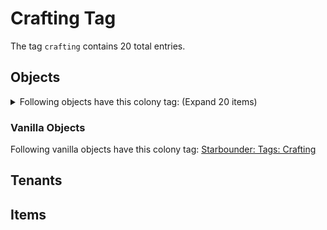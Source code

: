 # Crafting Tag

The tag `crafting` contains 20 total entries.

## Objects

<details markdown="1"><summary>Following objects have this colony tag: (Expand 20 items)</summary>

- <img src="https://raw.githubusercontent.com/Ceterai/Enternia/main/objects/alta/crafting/aquarium/icon.png" alt="Alta Aquarium icon" loading="lazy" width="auto" height="16px"/> [Alta Aquarium](https://ceterai.github.io/MyEnternia/Wiki/AltaAquarium)
- <img src="https://raw.githubusercontent.com/Ceterai/Enternia/main/objects/alta/crafting/architect_station/icon.png" alt="Alta Architect Station icon" loading="lazy" width="auto" height="16px"/> [Alta Architect Station](https://ceterai.github.io/MyEnternia/Wiki/AltaArchitectStation)
- <img src="https://raw.githubusercontent.com/Ceterai/Enternia/main/objects/alta/crafting/armory/icon.png" alt="Alta Armory icon" loading="lazy" width="auto" height="16px"/> [Alta Armory](https://ceterai.github.io/MyEnternia/Wiki/AltaArmory)
- <img src="https://raw.githubusercontent.com/Ceterai/Enternia/main/objects/alta/crafting/bestiarium/icon.png" alt="Alta Bestiarium icon" loading="lazy" width="auto" height="16px"/> [Alta Bestiarium](https://ceterai.github.io/MyEnternia/Wiki/AltaBestiarium)
- <img src="https://raw.githubusercontent.com/Ceterai/Enternia/main/objects/alta/crafting/constructor/icon1.png" alt="Alta Constructor icon" loading="lazy" width="auto" height="16px"/> [Alta Constructor](https://ceterai.github.io/MyEnternia/Wiki/AltaConstructor)
- <img src="https://raw.githubusercontent.com/Ceterai/Enternia/main/objects/alta/crafting/crafting_station/icon1.png" alt="Alta Crafting Station icon" loading="lazy" width="auto" height="16px"/> [Alta Crafting Station](https://ceterai.github.io/MyEnternia/Wiki/AltaCraftingStation)
- <img src="https://raw.githubusercontent.com/Ceterai/Enternia/main/objects/alta/crafting/datacenter/icon.png" alt="Alta Datacenter icon" loading="lazy" width="auto" height="16px"/> [Alta Datacenter](https://ceterai.github.io/MyEnternia/Wiki/AltaDatacenter)
- <img src="https://raw.githubusercontent.com/Ceterai/Enternia/main/objects/alta/crafting/dendrarium/icon.png" alt="Alta Dendrarium icon" loading="lazy" width="auto" height="16px"/> [Alta Dendrarium](https://ceterai.github.io/MyEnternia/Wiki/AltaDendrarium)
- <img src="https://raw.githubusercontent.com/Ceterai/Enternia/main/objects/alta/crafting/bench/icon1.png" alt="Alta Emergency Bench icon" loading="lazy" width="auto" height="16px"/> [Alta Emergency Bench](https://ceterai.github.io/MyEnternia/Wiki/AltaEmergencyBench)
- <img src="https://raw.githubusercontent.com/Ceterai/Enternia/main/objects/alta/crafting/energy_station/icon.png" alt="Alta Energy Station icon" loading="lazy" width="auto" height="16px"/> [Alta Energy Station](https://ceterai.github.io/MyEnternia/Wiki/AltaEnergyStation)
- <img src="https://raw.githubusercontent.com/Ceterai/Enternia/main/objects/alta/crafting/insectarium/icon.png" alt="Alta Insectarium icon" loading="lazy" width="auto" height="16px"/> [Alta Insectarium](https://ceterai.github.io/MyEnternia/Wiki/AltaInsectarium)
- <img src="https://raw.githubusercontent.com/Ceterai/Enternia/main/objects/alta/crafting/ionomelter/icon.png" alt="Alta Ionomelter icon" loading="lazy" width="auto" height="16px"/> [Alta Ionomelter](https://ceterai.github.io/MyEnternia/Wiki/AltaIonomelter)
- <img src="https://raw.githubusercontent.com/Ceterai/Enternia/main/objects/alta/crafting/resque_station/icon.png" alt="Alta Resque Station icon" loading="lazy" width="auto" height="16px"/> [Alta Resque Station](https://ceterai.github.io/MyEnternia/Wiki/AltaResqueStation)
- <img src="https://raw.githubusercontent.com/Ceterai/Enternia/main/objects/alta/crafting/robocrafter/icon.png" alt="Alta Robocrafter icon" loading="lazy" width="auto" height="16px"/> [Alta Robocrafter](https://ceterai.github.io/MyEnternia/Wiki/AltaRobocrafter)
- <img src="https://raw.githubusercontent.com/Ceterai/Enternia/main/objects/alta/crafting/stellarium/icon.png" alt="Alta Stellarium icon" loading="lazy" width="auto" height="16px"/> [Alta Stellarium](https://ceterai.github.io/MyEnternia/Wiki/AltaStellarium)
- <img src="https://raw.githubusercontent.com/Ceterai/Enternia/main/objects/alta/crafting/tailor/icon.png" alt="Alta Tailor icon" loading="lazy" width="auto" height="16px"/> [Alta Tailor](https://ceterai.github.io/MyEnternia/Wiki/AltaTailor)
- <img src="https://raw.githubusercontent.com/Ceterai/Enternia/main/objects/alta/crafting/terrarium/icon.png" alt="Alta Terrarium icon" loading="lazy" width="auto" height="16px"/> [Alta Terrarium](https://ceterai.github.io/MyEnternia/Wiki/AltaTerrarium)
- <img src="https://raw.githubusercontent.com/Ceterai/Enternia/main/objects/alta/crafting/upgrade_station/icon1.png" alt="Alta Upgrade Station icon" loading="lazy" width="auto" height="16px"/> [Alta Upgrade Station](https://ceterai.github.io/MyEnternia/Wiki/AltaUpgradeStation)
- <img src="https://raw.githubusercontent.com/Ceterai/Enternia/main/objects/alta/crafting/workshop/icon1.png" alt="Alta Workshop icon" loading="lazy" width="auto" height="16px"/> [Alta Workshop](https://ceterai.github.io/MyEnternia/Wiki/AltaWorkshop)
- `ct_deprecation_station`

</details>

### Vanilla Objects

Following vanilla objects have this colony tag: [Starbounder: Tags: Crafting](https://starbounder.org/Tag:Crafting)

## Tenants

## Items
